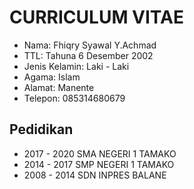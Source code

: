 # CURRICULUM VITAE
- Nama: Fhiqry Syawal Y.Achmad
- TTL: Tahuna 6 Desember 2002
- Jenis Kelamin: Laki - Laki
- Agama: Islam
- Alamat: Manente
- Telepon: 085314680679

## Pedidikan
- 2017 - 2020 SMA NEGERI 1 TAMAKO
- 2014 - 2017 SMP NEGERI 1 TAMAKO
- 2008 - 2014 SDN INPRES BALANE

<!--
**fhiqryachmad/fhiqryachmad** is a ✨ _special_ ✨ repository because its `README.md` (this file) appears on your GitHub profile.

Here are some ideas to get you started:

- 🔭 I’m currently working on ...
- 🌱 I’m currently learning ...
- 👯 I’m looking to collaborate on ...
- 🤔 I’m looking for help with ...
- 💬 Ask me about ...
- 📫 How to reach me: ...
- 😄 Pronouns: ...
- ⚡ Fun fact: ...
-->
